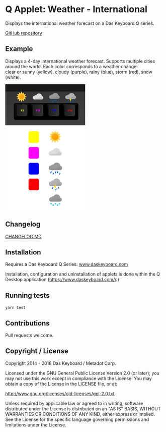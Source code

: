 # Q Applet: Weather - International

Displays the international weather forecast on a Das Keyboard Q series.

[GitHub repository](https://github.com/daskeyboard/daskeyboard-applet--international-weather)

## Example

Displays a 4-day international weather forecast.
Supports multiple cities around the world.
Each color corresponds to a weather change:  
clear or sunny (yellow), cloudy (purple), rainy (blue),
storm (red), snow (white).

![Weather Forecast on a Das Keybaord Q](assets/image_keys.png "Q Weather Forecast")
![Weather Forecast on a Das Keybaord Q](assets/image_legend.png "Q Weather Forecast")

## Changelog

[CHANGELOG.MD](CHANGELOG.md)

## Installation

Requires a Das Keyboard Q Series: www.daskeyboard.com

Installation, configuration and uninstallation of applets is done within
the Q Desktop application (https://www.daskeyboard.com/q)

## Running tests

    yarn test

## Contributions

Pull requests welcome.

## Copyright / License

Copyright 2014 - 2018 Das Keyboard / Metadot Corp.

Licensed under the GNU General Public License Version 2.0 (or later);
you may not use this work except in compliance with the License.
You may obtain a copy of the License in the LICENSE file, or at:

   http://www.gnu.org/licenses/old-licenses/gpl-2.0.txt

Unless required by applicable law or agreed to in writing, software
distributed under the License is distributed on an "AS IS" BASIS,
WITHOUT WARRANTIES OR CONDITIONS OF ANY KIND, either express or implied.
See the License for the specific language governing permissions and
limitations under the License.
